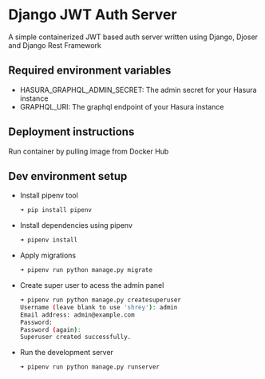 # Django JWT Auth Server

A simple containerized JWT based auth server written using Django, Djoser and Django Rest Framework

## Required environment variables

* HASURA_GRAPHQL_ADMIN_SECRET: The admin secret for your Hasura instance
* GRAPHQL_URI: The graphql endpoint of your Hasura instance

## Deployment instructions

Run container by pulling image from Docker Hub

## Dev environment setup

* Install pipenv tool

    ```bash
    ➜ pip install pipenv
    ```

* Install dependencies using pipenv

    ```bash
    ➜ pipenv install
    ```

* Apply migrations

    ```bash
    ➜ pipenv run python manage.py migrate
    ```

* Create super user to acess the admin panel

    ```bash
    ➜ pipenv run python manage.py createsuperuser
    Username (leave blank to use 'shrey'): admin
    Email address: admin@example.com
    Password:
    Password (again):
    Superuser created successfully.
    ```

* Run the development server

    ```bash
    ➜ pipenv run python manage.py runserver
    ```
